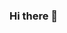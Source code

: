 ### Hi there 👋

<!--
**Aida1940/Aida1940** is a ✨ _special_ ✨ repository because its `README.md` (this file) appears on your GitHub profile.

Here are some ideas to get you started:

- 🔭 I’m currently working on security..
- 🌱 I’m currently learning english.
- 👯 I’m looking to collaborate on mi house...
- 🤔 I’m looking for help with haré qork..
- 💬 Ask me about my life..
- 📫 How to reach me now...
- 😄 Pronouns: .Wapanish.
- ⚡ Fun fact: bicicle.
-->

